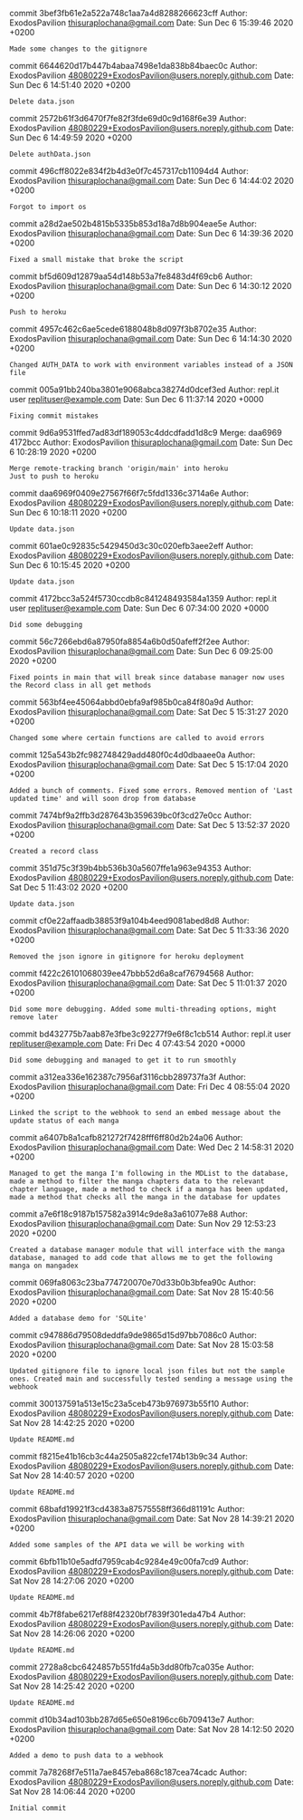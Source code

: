 commit 3bef3fb61e2a522a748c1aa7a4d8288266623cff
Author: ExodosPavilion <thisuraplochana@gmail.com>
Date:   Sun Dec 6 15:39:46 2020 +0200

    Made some changes to the gitignore

commit 6644620d17b447b4abaa7498e1da838b84baec0c
Author: ExodosPavilion <48080229+ExodosPavilion@users.noreply.github.com>
Date:   Sun Dec 6 14:51:40 2020 +0200

    Delete data.json

commit 2572b61f3d6470f7fe82f3fde69d0c9d168f6e39
Author: ExodosPavilion <48080229+ExodosPavilion@users.noreply.github.com>
Date:   Sun Dec 6 14:49:59 2020 +0200

    Delete authData.json

commit 496cff8022e834f2b4d3e0f7c457317cb11094d4
Author: ExodosPavilion <thisuraplochana@gmail.com>
Date:   Sun Dec 6 14:44:02 2020 +0200

    Forgot to import os

commit a28d2ae502b4815b5335b853d18a7d8b904eae5e
Author: ExodosPavilion <thisuraplochana@gmail.com>
Date:   Sun Dec 6 14:39:36 2020 +0200

    Fixed a small mistake that broke the script

commit bf5d609d12879aa54d148b53a7fe8483d4f69cb6
Author: ExodosPavilion <thisuraplochana@gmail.com>
Date:   Sun Dec 6 14:30:12 2020 +0200

    Push to heroku

commit 4957c462c6ae5cede6188048b8d097f3b8702e35
Author: ExodosPavilion <thisuraplochana@gmail.com>
Date:   Sun Dec 6 14:14:30 2020 +0200

    Changed AUTH_DATA to work with environment variables instead of a JSON file

commit 005a91bb240ba3801e9068abca38274d0dcef3ed
Author: repl.it user <replituser@example.com>
Date:   Sun Dec 6 11:37:14 2020 +0000

    Fixing commit mistakes

commit 9d6a9531ffed7ad83df189053c4ddcdfadd1d8c9
Merge: daa6969 4172bcc
Author: ExodosPavilion <thisuraplochana@gmail.com>
Date:   Sun Dec 6 10:28:19 2020 +0200

    Merge remote-tracking branch 'origin/main' into heroku
    Just to push to heroku

commit daa6969f0409e27567f66f7c5fdd1336c3714a6e
Author: ExodosPavilion <48080229+ExodosPavilion@users.noreply.github.com>
Date:   Sun Dec 6 10:18:11 2020 +0200

    Update data.json

commit 601ae0c92835c5429450d3c30c020efb3aee2eff
Author: ExodosPavilion <48080229+ExodosPavilion@users.noreply.github.com>
Date:   Sun Dec 6 10:15:45 2020 +0200

    Update data.json

commit 4172bcc3a524f5730ccdb8c841248493584a1359
Author: repl.it user <replituser@example.com>
Date:   Sun Dec 6 07:34:00 2020 +0000

    Did some debugging

commit 56c7266ebd6a87950fa8854a6b0d50afeff2f2ee
Author: ExodosPavilion <thisuraplochana@gmail.com>
Date:   Sun Dec 6 09:25:00 2020 +0200

    Fixed points in main that will break since database manager now uses the Record class in all get methods

commit 563bf4ee45064abbd0ebfa9af985b0ca84f80a9d
Author: ExodosPavilion <thisuraplochana@gmail.com>
Date:   Sat Dec 5 15:31:27 2020 +0200

    Changed some where certain functions are called to avoid errors

commit 125a543b2fc982748429add480f0c4d0dbaaee0a
Author: ExodosPavilion <thisuraplochana@gmail.com>
Date:   Sat Dec 5 15:17:04 2020 +0200

    Added a bunch of comments. Fixed some errors. Removed mention of 'Last updated time' and will soon drop from database

commit 7474bf9a2ffb3d287643b359639bc0f3cd27e0cc
Author: ExodosPavilion <thisuraplochana@gmail.com>
Date:   Sat Dec 5 13:52:37 2020 +0200

    Created a record class

commit 351d75c3f39b4bb536b30a5607ffe1a963e94353
Author: ExodosPavilion <48080229+ExodosPavilion@users.noreply.github.com>
Date:   Sat Dec 5 11:43:02 2020 +0200

    Update data.json

commit cf0e22affaadb38853f9a104b4eed9081abed8d8
Author: ExodosPavilion <thisuraplochana@gmail.com>
Date:   Sat Dec 5 11:33:36 2020 +0200

    Removed the json ignore in gitignore for heroku deployment

commit f422c26101068039ee47bbb52d6a8caf76794568
Author: ExodosPavilion <thisuraplochana@gmail.com>
Date:   Sat Dec 5 11:01:37 2020 +0200

    Did some more debugging. Added some multi-threading options, might remove later

commit bd432775b7aab87e3fbe3c92277f9e6f8c1cb514
Author: repl.it user <replituser@example.com>
Date:   Fri Dec 4 07:43:54 2020 +0000

    Did some debugging and managed to get it to run smoothly

commit a312ea336e162387c7956af3116cbb289737fa3f
Author: ExodosPavilion <thisuraplochana@gmail.com>
Date:   Fri Dec 4 08:55:04 2020 +0200

    Linked the script to the webhook to send an embed message about the update status of each manga

commit a6407b8a1cafb821272f7428fff6ff80d2b24a06
Author: ExodosPavilion <thisuraplochana@gmail.com>
Date:   Wed Dec 2 14:58:31 2020 +0200

    Managed to get the manga I'm following in the MDList to the database, made a method to filter the manga chapters data to the relevant chapter language, made a method to check if a manga has been updated, made a method that checks all the manga in the database for updates

commit a7e6f18c9187b157582a3914c9de8a3a61077e88
Author: ExodosPavilion <thisuraplochana@gmail.com>
Date:   Sun Nov 29 12:53:23 2020 +0200

    Created a database manager module that will interface with the manga database, managed to add code that allows me to get the following manga on mangadex

commit 069fa8063c23ba774720070e70d33b0b3bfea90c
Author: ExodosPavilion <thisuraplochana@gmail.com>
Date:   Sat Nov 28 15:40:56 2020 +0200

    Added a database demo for 'SQLite'

commit c947886d79508deddfa9de9865d15d97bb7086c0
Author: ExodosPavilion <thisuraplochana@gmail.com>
Date:   Sat Nov 28 15:03:58 2020 +0200

    Updated gitignore file to ignore local json files but not the sample ones. Created main and successfully tested sending a message using the webhook

commit 300137591a513e15c23a5ceb473b976973b55f10
Author: ExodosPavilion <48080229+ExodosPavilion@users.noreply.github.com>
Date:   Sat Nov 28 14:42:25 2020 +0200

    Update README.md

commit f8215e41b16cb3c44a2505a822cfe174b13b9c34
Author: ExodosPavilion <48080229+ExodosPavilion@users.noreply.github.com>
Date:   Sat Nov 28 14:40:57 2020 +0200

    Update README.md

commit 68bafd19921f3cd4383a87575558ff366d81191c
Author: ExodosPavilion <thisuraplochana@gmail.com>
Date:   Sat Nov 28 14:39:21 2020 +0200

    Added some samples of the API data we will be working with

commit 6bfb11b10e5adfd7959cab4c9284e49c00fa7cd9
Author: ExodosPavilion <48080229+ExodosPavilion@users.noreply.github.com>
Date:   Sat Nov 28 14:27:06 2020 +0200

    Update README.md

commit 4b7f8fabe6217ef88f42320bf7839f301eda47b4
Author: ExodosPavilion <48080229+ExodosPavilion@users.noreply.github.com>
Date:   Sat Nov 28 14:26:06 2020 +0200

    Update README.md

commit 2728a8cbc6424857b551fd4a5b3dd80fb7ca035e
Author: ExodosPavilion <48080229+ExodosPavilion@users.noreply.github.com>
Date:   Sat Nov 28 14:25:42 2020 +0200

    Update README.md

commit d10b34ad103bb287d65e650e8196cc6b709413e7
Author: ExodosPavilion <thisuraplochana@gmail.com>
Date:   Sat Nov 28 14:12:50 2020 +0200

    Added a demo to push data to a webhook

commit 7a78268f7e511a7ae8457eba868c187cea74cadc
Author: ExodosPavilion <48080229+ExodosPavilion@users.noreply.github.com>
Date:   Sat Nov 28 14:06:44 2020 +0200

    Initial commit
